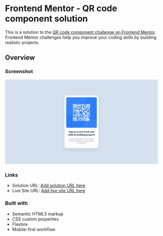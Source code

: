 # Frontend Mentor - QR code component solution

This is a solution to the [QR code component challenge on Frontend Mentor](https://www.frontendmentor.io/challenges/qr-code-component-iux_sIO_H). Frontend Mentor challenges help you improve your coding skills by building realistic projects.

## Overview

### Screenshot

![](./design/desktop-design.jpg)

### Links

-   Solution URL: [Add solution URL here](https://github.com/adram3l3ch/qr-code-card)
-   Live Site URL: [Add live site URL here](https://adramelech-qr-code-card.netlify.app)

### Built with

-   Semantic HTML5 markup
-   CSS custom properties
-   Flexbox
-   Mobile-first workflow
